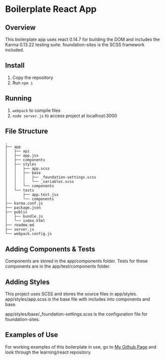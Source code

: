 # Boilerplate React App

## Overview
This boilerplate app uses react 0.14.7 for building the DOM and includes the Karma 0.13.22 testing suite. foundation-sites is the SCSS framework included.

## Install
1. Copy the repository
2. Run `npm i`

## Running
1. `webpack` to compile files
2. `node server.js` to access project at localhost:3000

## File Structure
```
.
├── app
│   ├── api
│   ├── app.jsx
│   ├── components
│   ├── styles
│   │   ├── app.scss
│   │   ├── base
│   │   │   ├── _foundation-settings.scss
│   │   │   └── _variables.scss
│   │   └── components
│   └── tests
│       ├── app.test.jsx
│       └── components
├── karma.conf.js
├── package.json
├── public
│   ├── bundle.js
│   └── index.html
├── readme.md
├── server.js
└── webpack.config.js
```


## Adding Components & Tests
Components are stored in the app/components folder. Tests for these components are in the app/test/components folder.

## Adding Styles
This project uses SCSS and stores the source files in app/styles. app/styles/app.scss is the base file with includes into components and base.

app/styles/base/\_foundation-settings.scss is the configuration file for foundation-sites.

## Examples of Use
For working examples of this boilerplate in use, go to [My Github Page](http://github.com/jakedawkins) and look through the learning/react repository.
